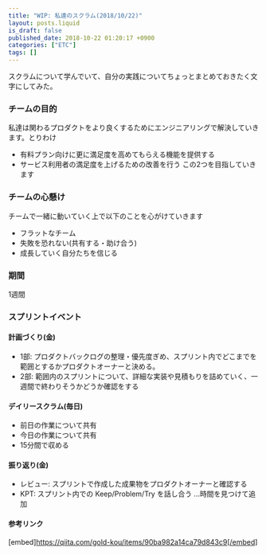 ```yaml
---
title: "WIP: 私達のスクラム(2018/10/22)"
layout: posts.liquid
is_draft: false
published_date: 2018-10-22 01:20:17 +0900
categories: ["ETC"]
tags: []
---
```


スクラムについて学んでいて、自分の実践についてちょっとまとめておきたく文字にしてみた。

### チームの目的
私達は関わるプロダクトをより良くするためにエンジニアリングで解決していきます。とりわけ

- 有料プラン向けに更に満足度を高めてもらえる機能を提供する
- サービス利用者の満足度を上げるための改善を行う
この2つを目指していきます

### チームの心懸け
チームで一緒に動いていく上で以下のことを心がけていきます

- フラットなチーム
- 失敗を恐れない(共有する・助け合う)
- 成長していく自分たちを信じる
### 期間
1週間

### スプリントイベント
#### 計画づくり(金)
- 1部: プロダクトバックログの整理・優先度ぎめ、スプリント内でどこまでを範囲とするかプロダクトオーナーと決める。
- 2部: 範囲内のスプリントについて、詳細な実装や見積もりを詰めていく、一週間で終わりそうかどうか確認をする
#### デイリースクラム(毎日)
- 前日の作業について共有
- 今日の作業について共有
- 15分間で収める
#### 振り返り(金)
- レビュー: スプリントで作成した成果物をプロダクトオーナーと確認する
- KPT: スプリント内での Keep/Problem/Try を話し合う
...時間を見つけて追加

#### 参考リンク
[embed]https://qiita.com/gold-kou/items/90ba982a14ca79d843c9[/embed]


